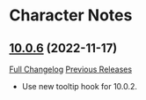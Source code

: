 # Character Notes

## [10.0.6](https://github.com/Talryn/CharacterNotes/tree/10.0.6) (2022-11-17)
[Full Changelog](https://github.com/Talryn/CharacterNotes/compare/10.0.5...10.0.6) [Previous Releases](https://github.com/Talryn/CharacterNotes/releases)

- Use new tooltip hook for 10.0.2.  
